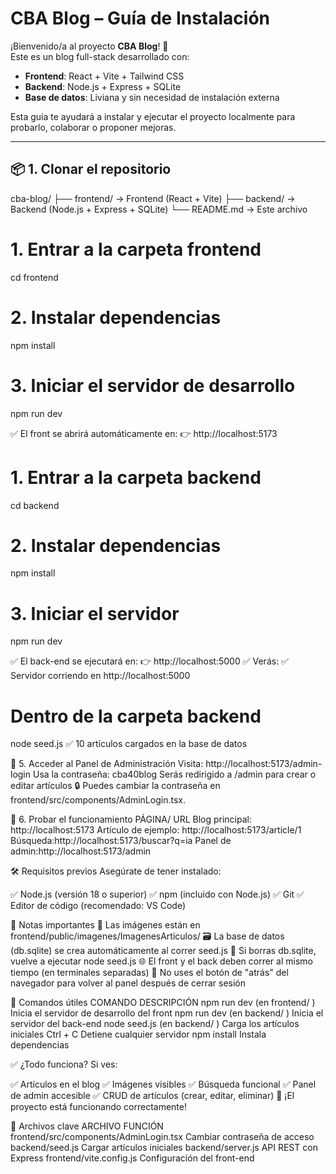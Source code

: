 # CBA Blog – Guía de Instalación

¡Bienvenido/a al proyecto **CBA Blog**! 🎉  
Este es un blog full-stack desarrollado con:
- **Frontend**: React + Vite + Tailwind CSS
- **Backend**: Node.js + Express + SQLite
- **Base de datos**: Liviana y sin necesidad de instalación externa

Esta guía te ayudará a instalar y ejecutar el proyecto localmente para probarlo, colaborar o proponer mejoras.

---

## 📦 1. Clonar el repositorio


cba-blog/
├── frontend/       → Frontend (React + Vite)
├── backend/        → Backend (Node.js + Express + SQLite)
└── README.md       → Este archivo

# 1. Entrar a la carpeta frontend
cd frontend

# 2. Instalar dependencias
npm install

# 3. Iniciar el servidor de desarrollo
npm run dev

✅ El front se abrirá automáticamente en:
👉 http://localhost:5173

# 1. Entrar a la carpeta backend
cd backend

# 2. Instalar dependencias
npm install

# 3. Iniciar el servidor
npm run dev

✅ El back-end se ejecutará en:
👉 http://localhost:5000
✅ Verás: ✅ Servidor corriendo en http://localhost:5000


# Dentro de la carpeta backend
node seed.js
✅ 10 artículos cargados en la base de datos

🔐 5. Acceder al Panel de Administración
Visita: http://localhost:5173/admin-login
Usa la contraseña: cba40blog
Serás redirigido a /admin para crear o editar artículos
🔒 Puedes cambiar la contraseña en frontend/src/components/AdminLogin.tsx. 

🧪 6. Probar el funcionamiento
PÁGINA/ URL
Blog principal: http://localhost:5173
Artículo de ejemplo: http://localhost:5173/article/1
Búsqueda:http://localhost:5173/buscar?q=ia
Panel de admin:http://localhost:5173/admin

🛠 Requisitos previos
Asegúrate de tener instalado:

✅ Node.js (versión 18 o superior)
✅ npm (incluido con Node.js)
✅ Git
✅ Editor de código (recomendado: VS Code)

📝 Notas importantes
📁 Las imágenes están en frontend/public/imagenes/ImagenesArticulos/
🗃 La base de datos (db.sqlite) se crea automáticamente al correr seed.js
🔁 Si borras db.sqlite, vuelve a ejecutar node seed.js
🌐 El front y el back deben correr al mismo tiempo (en terminales separadas)
🚫 No uses el botón de "atrás" del navegador para volver al panel después de cerrar sesión

🧩 Comandos útiles
COMANDO
DESCRIPCIÓN
npm run dev
(en
frontend/
)
Inicia el servidor de desarrollo del front
npm run dev
(en
backend/
)
Inicia el servidor del back-end
node seed.js
(en
backend/
)
Carga los artículos iniciales
Ctrl + C
Detiene cualquier servidor
npm install
Instala dependencias

✅ ¿Todo funciona?
Si ves:

✅ Artículos en el blog
✅ Imágenes visibles
✅ Búsqueda funcional
✅ Panel de admin accesible
✅ CRUD de artículos (crear, editar, eliminar)
🎉 ¡El proyecto está funcionando correctamente!

📁 Archivos clave
ARCHIVO
FUNCIÓN
frontend/src/components/AdminLogin.tsx
Cambiar contraseña de acceso
backend/seed.js
Cargar artículos iniciales
backend/server.js
API REST con Express
frontend/vite.config.js
Configuración del front-end


